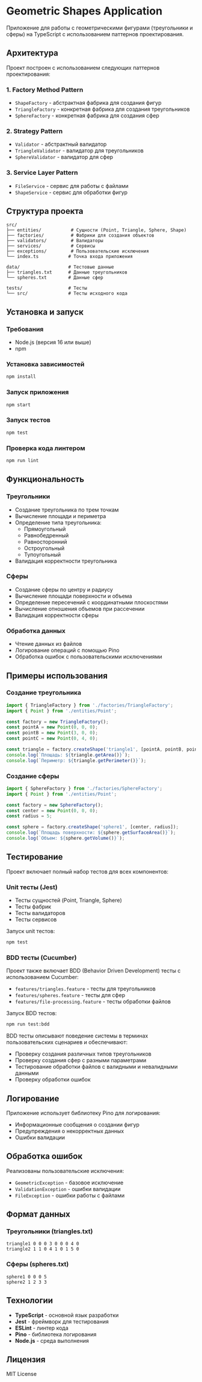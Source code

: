 # Geometric Shapes Application

Приложение для работы с геометрическими фигурами (треугольники и сферы) на TypeScript с использованием паттернов проектирования.

## Архитектура

Проект построен с использованием следующих паттернов проектирования:

### 1. Factory Method Pattern
- `ShapeFactory` - абстрактная фабрика для создания фигур
- `TriangleFactory` - конкретная фабрика для создания треугольников
- `SphereFactory` - конкретная фабрика для создания сфер

### 2. Strategy Pattern
- `Validator` - абстрактный валидатор
- `TriangleValidator` - валидатор для треугольников
- `SphereValidator` - валидатор для сфер

### 3. Service Layer Pattern
- `FileService` - сервис для работы с файлами
- `ShapeService` - сервис для обработки фигур

## Структура проекта

```
src/
├── entities/           # Сущности (Point, Triangle, Sphere, Shape)
├── factories/          # Фабрики для создания объектов
├── validators/         # Валидаторы
├── services/           # Сервисы
├── exceptions/         # Пользовательские исключения
└── index.ts           # Точка входа приложения

data/                  # Тестовые данные
├── triangles.txt      # Данные треугольников
└── spheres.txt        # Данные сфер

tests/                 # Тесты
└── src/               # Тесты исходного кода
```

## Установка и запуск

### Требования
- Node.js (версия 16 или выше)
- npm

### Установка зависимостей
```bash
npm install
```

### Запуск приложения
```bash
npm start
```

### Запуск тестов
```bash
npm test
```

### Проверка кода линтером
```bash
npm run lint
```

## Функциональность

### Треугольники
- Создание треугольника по трем точкам
- Вычисление площади и периметра
- Определение типа треугольника:
  - Прямоугольный
  - Равнобедренный
  - Равносторонний
  - Остроугольный
  - Тупоугольный
- Валидация корректности треугольника

### Сферы
- Создание сферы по центру и радиусу
- Вычисление площади поверхности и объема
- Определение пересечений с координатными плоскостями
- Вычисление отношения объемов при рассечении
- Валидация корректности сферы

### Обработка данных
- Чтение данных из файлов
- Логирование операций с помощью Pino
- Обработка ошибок с пользовательскими исключениями

## Примеры использования

### Создание треугольника
```typescript
import { TriangleFactory } from './factories/TriangleFactory';
import { Point } from './entities/Point';

const factory = new TriangleFactory();
const pointA = new Point(0, 0, 0);
const pointB = new Point(3, 0, 0);
const pointC = new Point(0, 4, 0);

const triangle = factory.createShape('triangle1', [pointA, pointB, pointC]);
console.log(`Площадь: ${triangle.getArea()}`);
console.log(`Периметр: ${triangle.getPerimeter()}`);
```

### Создание сферы
```typescript
import { SphereFactory } from './factories/SphereFactory';
import { Point } from './entities/Point';

const factory = new SphereFactory();
const center = new Point(0, 0, 0);
const radius = 5;

const sphere = factory.createShape('sphere1', [center, radius]);
console.log(`Площадь поверхности: ${sphere.getSurfaceArea()}`);
console.log(`Объем: ${sphere.getVolume()}`);
```

## Тестирование

Проект включает полный набор тестов для всех компонентов:

### Unit тесты (Jest)
- Тесты сущностей (Point, Triangle, Sphere)
- Тесты фабрик
- Тесты валидаторов
- Тесты сервисов

Запуск unit тестов:
```bash
npm test
```

### BDD тесты (Cucumber)
Проект также включает BDD (Behavior Driven Development) тесты с использованием Cucumber:

- `features/triangles.feature` - тесты для треугольников
- `features/spheres.feature` - тесты для сфер
- `features/file-processing.feature` - тесты обработки файлов

Запуск BDD тестов:
```bash
npm run test:bdd
```

BDD тесты описывают поведение системы в терминах пользовательских сценариев и обеспечивают:
- Проверку создания различных типов треугольников
- Проверку создания сфер с разными параметрами
- Тестирование обработки файлов с валидными и невалидными данными
- Проверку обработки ошибок

## Логирование

Приложение использует библиотеку Pino для логирования:
- Информационные сообщения о создании фигур
- Предупреждения о некорректных данных
- Ошибки валидации

## Обработка ошибок

Реализованы пользовательские исключения:
- `GeometricException` - базовое исключение
- `ValidationException` - ошибки валидации
- `FileException` - ошибки работы с файлами

## Формат данных

### Треугольники (triangles.txt)
```
triangle1 0 0 0 3 0 0 0 4 0
triangle2 1 1 0 4 1 0 1 5 0
```

### Сферы (spheres.txt)
```
sphere1 0 0 0 5
sphere2 1 2 3 3
```

## Технологии

- **TypeScript** - основной язык разработки
- **Jest** - фреймворк для тестирования
- **ESLint** - линтер кода
- **Pino** - библиотека логирования
- **Node.js** - среда выполнения

## Лицензия

MIT License 